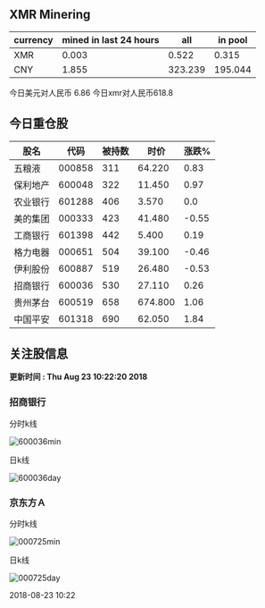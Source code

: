 ## XMR Minering

|currency|mined in last 24 hours|all|in pool|
|---|---|---|---|
|XMR|0.003|0.522|0.315|
|CNY|1.855|323.239|195.044|

今日美元对人民币 6.86	今日xmr对人民币618.8


## 今日重仓股 

|股名|代码|被持数|时价|涨跌%|
|---|---|---|---|---|
|五粮液|000858|311|64.220|0.83|
|保利地产|600048|322|11.450|0.97|
|农业银行|601288|406|3.570|0.0|
|美的集团|000333|423|41.480|-0.55|
|工商银行|601398|442|5.400|0.19|
|格力电器|000651|504|39.100|-0.46|
|伊利股份|600887|519|26.480|-0.53|
|招商银行|600036|530|27.110|0.26|
|贵州茅台|600519|658|674.800|1.06|
|中国平安|601318|690|62.050|1.84|

## 关注股信息
**更新时间 : Thu Aug 23 10:22:20 2018**
### 招商银行 
分时k线

![600036min](http://image.sinajs.cn/newchart/min/n/sh600036.gif)

日k线

![600036day](http://image.sinajs.cn/newchart/daily/n/sh600036.gif)

### 京东方Ａ 
分时k线

![000725min](http://image.sinajs.cn/newchart/min/n/sz000725.gif)

日k线

![000725day](http://image.sinajs.cn/newchart/daily/n/sz000725.gif)

2018-08-23 10:22